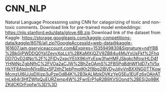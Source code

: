 # CNN_NLP
Natural Language Processinng using CNN for catagorizing of toxic and  non-toxic comments.
Download link for pre-trained model embeddings: https://nlp.stanford.edu/data/glove.6B.zip
Download link of the dataset from Kaggle: https://storage.googleapis.com/kaggle-competitions-data/kaggle/8076/all.zip?GoogleAccessId=web-data@kaggle-161607.iam.gserviceaccount.com&Expires=1535949830&Signature=ndYBB%2BkGjPWDDQ0Ya1ZevvXqLLli%2BKaMXjQZV9ZB84u4MuYxUsFkf%2FhqDD7OvD24No%2F%2FIDy2xpcYEliX9KnYvEsw3fwHMFJSkgkcNfosrHLD4fYHNtNcZgbNfhC%2FVOa2aCJW%2BhZeOAmS%2FB5PqBdhWf1dD7x1V5xHkYF8AtplmN1rpBlzx5P2ithZ1ebPmotKh2f8bg2lBVDyJdjvVnBXXNG0TTKowMcmzUI6IJJqDXjzp3uPzeOdB4K%2B3kALMzkDVKzYeG5Eu1EUFz6xOAlrATmLk64r3HfZWfqQuEURZemp4W%2FwrErP1gR2B9XVSOond%2BESj2p9BKZKdCKOrFopfw%3D%3D

